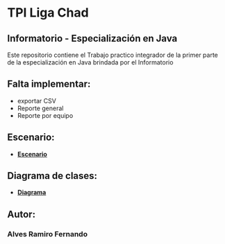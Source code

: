 # TPI Liga Chad

## Informatorio - Especialización en Java

Este repositorio contiene el Trabajo practico integrador de la primer parte
de la especialización en Java brindada por el Informatorio

## Falta implementar:

- exportar CSV
- Reporte general
- Reporte por equipo

## Escenario:

- [**Escenario**](./docs/escenario/Escenario-TPI-JAVA.pdf)

## Diagrama de clases:

- [**Diagrama**](./docs/diagrama/TPI_Java.jpg)

## Autor:

### Alves Ramiro Fernando
